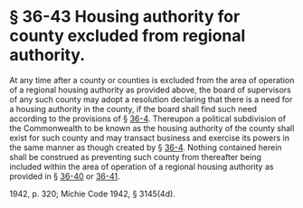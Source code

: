 # § 36-43 Housing authority for county excluded from regional authority.

<p>At any time after a county or counties is excluded from the area of operation of a regional housing authority as provided above, the board of supervisors of any such county may adopt a resolution declaring that there is a need for a housing authority in the county, if the board shall find such need according to the provisions of § <a href='http://law.lis.virginia.gov/vacode/36-4/'>36-4</a>. Thereupon a political subdivision of the Commonwealth to be known as the housing authority of the county shall exist for such county and may transact business and exercise its powers in the same manner as though created by § <a href='http://law.lis.virginia.gov/vacode/36-4/'>36-4</a>. Nothing contained herein shall be construed as preventing such county from thereafter being included within the area of operation of a regional housing authority as provided in § <a href='http://law.lis.virginia.gov/vacode/36-40/'>36-40</a> or <a href='http://law.lis.virginia.gov/vacode/36-41/'>36-41</a>.</p><p>1942, p. 320; Michie Code 1942, § 3145(4d).</p>
